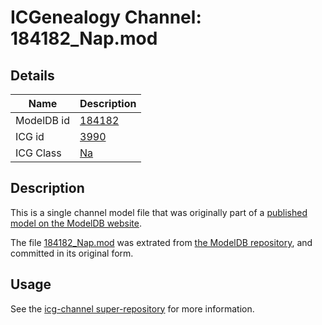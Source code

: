 # ICGenealogy Channel: 184182\_Nap.mod

## Details

Name | Description
---- | -----------
ModelDB id | [184182](http://senselab.med.yale.edu/ModelDB/ShowModel.cshtml?model=184182)
ICG id | [3990](http://icg.neurotheory.ox.ac.uk/channels/2/3990)
ICG Class | [Na](http://icg.neurotheory.ox.ac.uk/channels/2)

## Description

This is a single channel model file that was originally part of a [published model on the ModelDB website](http://senselab.med.yale.edu/mModelDB/ShowModel.cshtml?model=184182).

The file [184182\_Nap.mod](184182_Nap.mod) was extrated from [the ModelDB repository](http://senselab.med.yale.edu/ModelDB/ShowModel.cshtml?model=184182), and committed in its original form.

## Usage

See the [icg-channel super-repository](https://github.com/icgenealogy/icg-channels) for more information.